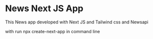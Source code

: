 # News Next JS App

This News app developed with Next JS and Tailwind css and Newsapi

with run npx create-next-app in command line
